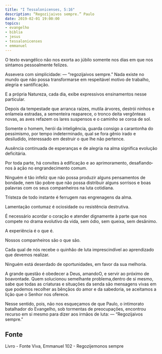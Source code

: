 ```yaml
---
title: "I Tessalonicenses, 5:16"
description: “Regozijai­vos sempre.” Paulo
date: 2019-02-01 19:00:00
topics: 
- evangelho
- biblia
- jesus
- tessalonicenses
- emmanuel
---
```


O texto evangélico não nos exorta ao júbilo somente nos dias em que nos
sintamos pessoalmente felizes.

Assevera com simplicidade: — “regozijai­vos sempre.”
Nada existe no mundo que não possa transformar­se em respeitável motivo
de trabalho, alegria e santificação.

E a própria Natureza, cada dia, exibe expressivos ensinamentos nesse
particular.

Depois da tempestade que arranca raízes, mutila árvores, destrói ninhos e
enlameia estradas, a sementeira reaparece, o tronco deita vergônteas novas, as aves
refazem os lares suspensos e o caminho se coroa de sol.

Somente o homem, herói da inteligência, guarda consigo a carantonha do
pessimismo, por tempo indeterminado, qual se fora gênio irado e desiludido,
interessado em destruir o que lhe não pertence.

Ausência continuada de esperanças e de alegria na alma significa evolução
deficitária.

Por toda parte, há convites à edificação e ao aprimoramento, desafiando­
nos à ação no engrandecimento comum.

Ninguém é tão infeliz que não possa produzir alguns pensamentos de
bondade, nem tão pobre que não possa distribuir alguns sorrisos e boas palavras com
os seus companheiros na luta cotidiana.

Tristeza de todo instante é ferrugem nas engrenagens da alma.

Lamentação contumaz é ociosidade ou resistência destrutiva.

É necessário acordar o coração e atender dignamente à parte que nos
compete no drama evolutivo da vida, sem ódio, sem queixa, sem desânimo.

A experiência é o que é.

Nossos companheiros são o que são.

Cada qual de nós recebe o quinhão de luta imprescindível ao aprendizado
que devemos realizar.

Ninguém está deserdado de oportunidades, em favor da sua melhoria.

A grande questão é obedecer a Deus, amando­O, e servir ao próximo de
boa­vontade. Quem solucionou semelhante problema,dentro de si mesmo, sabe que
todas as criaturas e situações da senda são mensagens vivas em que podemos
recolher as bênçãos do amor e da sabedoria, se aceitamos a lição que o Senhor nos
oferece.

Nesse sentido, pois, não nos esqueçamos de que Paulo, o intimorato
batalhador do Evangelho, sob tormentas de preocupações, encontrou recurso em si
mesmo para dizer aos irmãos de luta: — “Regozijai­vos sempre.”


## Fonte
Livro - Fonte Viva, Emmanuel
102 - Regozijemo­nos sempre
